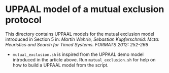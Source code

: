 # UPPAAL model of a mutual exclusion protocol

This directory contains UPPAAL models for the mutual
exclusion model introduced in Section 5 in:
*Martin Wehrle, Sebastian Kupferschmid:
Mcta: Heuristics and Search for Timed Systems. FORMATS 2012: 252-266*

- `mutual_exclusion.sh` is inspired from the UPPAAL demo model introduced in the article above.
Run `mutual_exclusion.sh` for help on how to build a UPPAAL model from the script.
